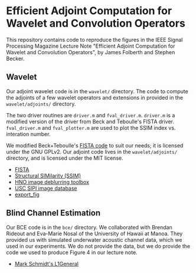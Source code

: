 # Efficient Adjoint Computation for Wavelet and Convolution Operators
This repository contains code to reproduce the figures in the IEEE Signal Processing Magazine Lecture Note "Efficient Adjoint Computation for Wavelet and Convolution Operators", by James Folberth and Stephen Becker.


## Wavelet
Our adjoint wavelet code is in the `wavelet/` directory.  The code to compute the adjoints of a few wavelet operators and extensions in provided in the `wavelet/adjoints/` directory.

The two driver routines are `driver.m` and `fval_driver.m`.  `driver.m` is a modified version of the driver from Beck and Teboulle's FISTA driver.  `fval_driver.m` and `fval_plotter.m` are used to plot the SSIM index vs. interation number.

We modified Beck+Teboulle's [FISTA code](https://web.iem.technion.ac.il/en/people/userprofile/becka.html) to suit our needs; it is licensed under the GNU GPLv2.  Our adjoint code lives in the `wavelet/adjoints/` directory, and is licensed under the MIT license.

* [FISTA](https://web.iem.technion.ac.il/en/people/userprofile/becka.html)
* [Structural SIMilarity (SSIM)](https://ece.uwaterloo.ca/~z70wang/research/ssim/)
* [HNO image deblurring toolbox](http://www.imm.dtu.dk/~pcha/HNO/)
* [USC SIPI image database](http://sipi.usc.edu/database/)
* [export_fig](https://www.mathworks.com/matlabcentral/fileexchange/23629-export-fig)


## Blind Channel Estimation
Our BCE code is in the `bce/` directory.  We collaborated with Brendan Rideout and Eva-Marie Nosal of the University of Hawaii at Manoa.  They provided us with simulated underwater acoustic channel data, which we used in our experiments.  We do not provide the data, but we do provide the code we used to produce Figure 4 in our lecture note.

* [Mark Schmidt's L1General](https://www.cs.ubc.ca/~schmidtm/Software/L1General.html)
